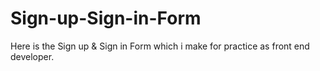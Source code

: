 # Sign-up-Sign-in-Form
Here is the Sign up &amp; Sign in Form which i make for practice as front end developer. 
